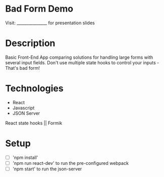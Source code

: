 # Bad Form Demo
Visit: _______________ for presentation slides
# Description
Basic Front-End App comparing solutions for handling large forms with several input fields.
Don't use multiple state hooks to control your inputs - That's bad form!

# Technologies
* React
* Javascript
* JSON Server

React state hooks || Formik

# Setup
- [ ] 'npm install'
- [ ] 'npm run react-dev'  to run the pre-configured webpack
- [ ] 'npm start' to run the json-server
